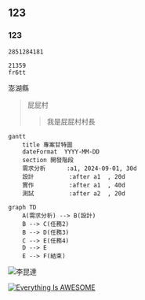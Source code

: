 ## 123
### 123

`` 2851284181
``
```
21359
fr6tt
```
澎湖縣
>屁屁村
>>我是屁屁村村長

```mermaid
gantt
    title 專案甘特圖
    dateFormat  YYYY-MM-DD
    section 開發階段
    需求分析      :a1, 2024-09-01, 30d
    設計          :after a1  , 20d
    實作          :after a1  , 40d
    測試          :after a2  , 20d
```
```mermaid
graph TD
    A(需求分析) --> B(設計)
    B --> C(任務2)
    B --> D(任務3)
    C --> E(任務4)
    D --> E
    E --> F(結束)
```

![李昆達](https://github.com/user-attachments/assets/12729961-c415-49d4-a653-687a7ce322fa)

[![Everything Is AWESOME](https://img.youtube.com/vi/StTqXEQ2l-Y/0.jpg)](https://www.youtube.com/watch?v=StTqXEQ2l-Y "Everything Is AWESOME")
